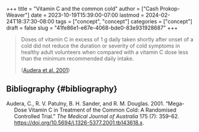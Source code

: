 +++
title = "Vitamin C and the common cold"
author = ["Cash Prokop-Weaver"]
date = 2023-10-19T15:39:00-07:00
lastmod = 2024-02-24T18:37:30-08:00
tags = ["concept", "concept"]
categories = ["concept"]
draft = false
slug = "41fe86e1-e67e-4068-bde0-83e931928687"
+++

> Doses of vitamin C in excess of 1 g daily taken shortly after onset of a cold did not reduce the duration or severity of cold symptoms in healthy adult volunteers when compared with a vitamin C dose less than the minimum recommended daily intake.
>
> (<a href="#citeproc_bib_item_1">Audera et al. 2001</a>)


## Bibliography {#bibliography}

<style>.csl-entry{text-indent: -1.5em; margin-left: 1.5em;}</style><div class="csl-bib-body">
  <div class="csl-entry"><a id="citeproc_bib_item_1"></a>Audera, C., R. V. Patulny, B. H. Sander, and R. M. Douglas. 2001. “Mega-Dose Vitamin C in Treatment of the Common Cold: A Randomised Controlled Trial.” <i>The Medical Journal of Australia</i> 175 (7): 359–62. <a href="https://doi.org/10.5694/j.1326-5377.2001.tb143618.x">https://doi.org/10.5694/j.1326-5377.2001.tb143618.x</a>.</div>
</div>
